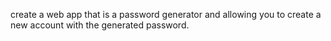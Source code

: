 create a web app that is a password generator and allowing you to create a new account with the generated password.